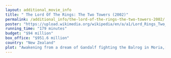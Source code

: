 ```yaml
---
layout: additional_movie_info
title: " The Lord Of The Rings: The Two Towers (2002)"
permalink: /additional_info/the-lord-of-the-rings-the-two-towers-2002/
poster: "https://upload.wikimedia.org/wikipedia/en/a/a1/Lord_Rings_Two_Towers.jpg"
running_time: "179 minutes"
budget: "$94 million"
box_office: "$951.6 million"
country: "New Zealand"
plot: "Awakening from a dream of Gandalf fighting the Balrog in Moria,[a] Frodo Baggins finds himself, along with Samwise Gamgee, lost in the Emyn Muil near Mordor. They discover that they are being tracked by Gollum, a former bearer of the One Ring. Capturing Gollum, Frodo takes pity and allows him to guide them, reminding Sam that they need Gollum's help to infiltrate Mordor.\n\nAragorn, Legolas, and Gimli pursue a band of Uruk-hai to save their companions, Merry and Pippin, entering the kingdom of Rohan. The Uruk-hai are ambushed by a group of Rohirrim, allowing Merry and Pippin to escape into Fangorn Forest. Meeting Aragorn's group, the Rohirrim's leader Éomer explains that he and his men have been exiled by Rohan's king, Théoden, who is under the control of Saruman and his servant Gríma Wormtongue. Éomer believes Merry and Pippin were killed during the raid but leaves the group with two horses. In Fangorn, Aragorn's group encounters Gandalf, who, after dying in battle fighting the Balrog, was resurrected as Gandalf the White to help save Middle-earth.\n\nGandalf leads the trio to Rohan's capital, Edoras, where Gandalf frees Théoden from Saruman's control. Aragorn stops Théoden from executing Wormtongue, who flees. Learning of Saruman's plans to destroy Rohan with his Uruk-hai army, Théoden evacuates his citizens to Helm's Deep. Gandalf departs to find Éomer and his followers, hoping they will fight for their restored king. Aragorn befriends Théoden's niece, Éowyn, who becomes infatuated with him. When the refugees travelling to Helm's Deep are attacked by Saruman's Warg-riding Orcs, Aragorn falls from a cliff and is presumed dead. He is found by Théodred's horse Brego and rides to Helm's Deep, witnessing Saruman's army marching toward the fortress.\n\nIn Rivendell, Arwen is told by her father Elrond that Aragorn will not return. He reminds her that if she remains in Middle-earth, she will outlive Aragorn by thousands of years, and she reluctantly departs for Valinor. Elrond is contacted by Galadriel of Lothlórien, who convinces him that the Elves should honour their alliance to men, and they dispatch a company of Elves to Helm's Deep.\n\nIn Fangorn, Merry and Pippin meet Treebeard, an Ent. Convincing Treebeard that they are allies, they are brought to an Ent Council, where the Ents decide not to take part in the coming war. Pippin asks Treebeard to take them in the direction of Isengard, where they witness the deforestation caused by Saruman's war effort. Enraged, Treebeard and the Ents storm Isengard, trapping Saruman in his tower.\n\nAragorn arrives at Helm's Deep, warning Théoden of Saruman's army approaching. Théoden prepares for battle despite being vastly outnumbered. A company of Lothlorien Elves arrives to aid the people of Rohan, shortly before Saruman's army attacks the fortress. The Uruk-hai breach the outer wall with explosives and during the ensuing charge, killing the Elves' commander, Haldir. The defenders retreat into the keep, where Aragorn convinces Théoden to meet the Uruk-hai in one last charge. At dawn, as the defenders are overwhelmed, Gandalf and Éomer arrive with the Rohirrim, turning the tide of the battle. The surviving Uruk-hai flee into Fangorn Forest and are killed by the Ents. Gandalf warns that Sauron will retaliate.\n\nGollum leads Frodo and Sam to the Black Gate, but recommends they enter Mordor by another route. Frodo and Sam are captured by Rangers led by Faramir, younger brother of the late Boromir. Frodo helps Faramir catch Gollum to save him from being killed by the Rangers. Learning of the One Ring, Faramir takes his captives to Gondor to bring the Ring to his father Denethor. Passing through the besieged city of Osgiliath, Sam explains to Faramir that Boromir was driven mad by its power. A Nazgûl nearly captures Frodo, but Sam saves him and reminds Frodo that they are fighting for the good still left in Middle-earth. Impressed by Frodo's resolve, Faramir releases them. Feeling betrayed by his capture, Gollum decides he will reclaim the Ring by leading Frodo and Sam to Shelob upon arriving at Cirith Ungol."
---
```

